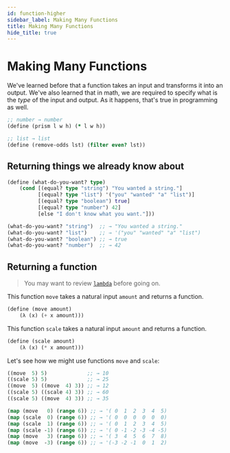 ```yaml
---
id: function-higher
sidebar_label: Making Many Functions
title: Making Many Functions
hide_title: true
---
```


# Making Many Functions

We've learned before that a function takes an input and transforms it into an
output. We've also learned that in math, we are required to specify what is the
_type_ of the input and output. As it happens, that's true in programming as
well.

``` clojure
;; number → number
(define (prism l w h) (* l w h))

;; list → list
(define (remove-odds lst) (filter even? lst))
```

## Returning things we already know about

``` clojure
(define (what-do-you-want? type)
    (cond [(equal? type "string") "You wanted a string."]
          [(equal? type "list") '("you" "wanted" "a" "list")]
          [(equal? type "boolean") true]
          [(equal? type "number") 42]
          [else "I don't know what you want."]))

(what-do-you-want? "string")  ;; → "You wanted a string."
(what-do-you-want? "list")    ;; → '("you" "wanted" "a" "list")
(what-do-you-want? "boolean") ;; → true
(what-do-you-want? "number")  ;; → 42
```

## Returning a function

> You may want to review [`lambda`](lambda.md) before going on.

This function `move` takes a natural input `amount` and returns a function.

``` scheme
(define (move amount)
    (λ (x) (+ x amount)))
```

This function `scale` takes a natural input `amount` and returns a function.

``` scheme
(define (scale amount)
    (λ (x) (* x amount)))
```

Let's see how we might use functions `move` and `scale`:

``` clojure
((move  5) 5)             ;; → 10
((scale 5) 5)             ;; → 25
((move  5) ((move  4) 3)) ;; → 12
((scale 5) ((scale 4) 3)) ;; → 60
((scale 5) ((move  4) 3)) ;; → 35

(map (move   0) (range 6)) ;; → '( 0  1  2  3  4  5)
(map (scale  0) (range 6)) ;; → '( 0  0  0  0  0  0)
(map (scale  1) (range 6)) ;; → '( 0  1  2  3  4  5)
(map (scale -1) (range 6)) ;; → '( 0 -1 -2 -3 -4 -5)
(map (move   3) (range 6)) ;; → '( 3  4  5  6  7  8)
(map (move  -3) (range 6)) ;; → '(-3 -2 -1  0  1  2)
```
